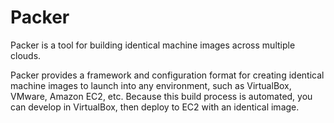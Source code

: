 # Packer

Packer is a tool for building identical machine images across multiple clouds.

Packer provides a framework and configuration format for creating identical
machine images to launch into any environment, such as VirtualBox, VMware,
Amazon EC2, etc. Because this build process is automated, you can develop in
VirtualBox, then deploy to EC2 with an identical image.


